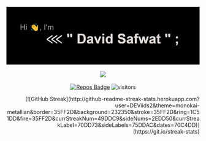 [<img src="https://github.com/DEViids2/DEViids2/blob/main/assets/download%20(7).png" alt="👋 Hi there! I'm (A Software Engineer)|https://deviids2.hashnode.dev)" title="👋 Hi there! I'm (A Software Engineer)|https://deviids2.hashnode.dev)"/>](https://deviids2.hashnode.dev)
<div align="center">
<img src="https://capsule-render.vercel.app/api?type=waving&color=gradient&height=250&section=header&text=Hi%20there👋,%20I'm%20David%20Safwat&fontSize=50&font-family=roboto"/> 
  
[![Repos Badge](https://badges.pufler.dev/repos/DEViids2)](https://badges.pufler.dev)
![visitors](https://visitor-badge-reloaded.herokuapp.com/badge?page_id=DEViids2.DEViids2&color=3869FF)

</div>

<div align="right">
[![GitHub Streak](http://github-readme-streak-stats.herokuapp.com?user=DEViids2&theme=monokai-metallian&border=35FF2D&background=232350&stroke=35FF2D&ring=1C51DD&fire=35FF2D&currStreakNum=49DDC9&sideNums=2EDD50&currStreakLabel=70DD73&sideLabels=75DDAC&dates=70C4DD)](https://git.io/streak-stats)
</div>

